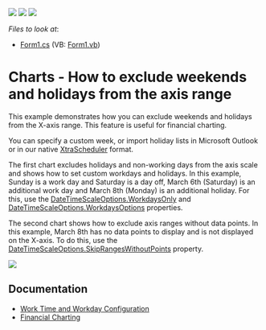 <!-- default badges list -->
![](https://img.shields.io/endpoint?url=https://codecentral.devexpress.com/api/v1/VersionRange/128574652/20.1.3%2B)
[![](https://img.shields.io/badge/Open_in_DevExpress_Support_Center-FF7200?style=flat-square&logo=DevExpress&logoColor=white)](https://supportcenter.devexpress.com/ticket/details/E2365)
[![](https://img.shields.io/badge/📖_How_to_use_DevExpress_Examples-e9f6fc?style=flat-square)](https://docs.devexpress.com/GeneralInformation/403183)
<!-- default badges end -->
<!-- default file list -->
*Files to look at*:

* [Form1.cs](./CS/WeekendsExclusion/Form1.cs) (VB: [Form1.vb](./VB/WeekendsExclusion/Form1.vb))
<!-- default file list end -->
# Charts - How to exclude weekends and holidays from the axis range

This example demonstrates how you can exclude weekends and holidays from the X-axis range. This feature is useful for financial charting.

You can specify a custom week, or import holiday lists in Microsoft Outlook or in our native [XtraScheduler](https://docs.devexpress.com/WindowsForms/1729/controls-and-libraries/scheduler/visual-elements/scheduler-control) format.

The first chart excludes holidays and non-working days from the axis scale and shows how to set custom workdays and holidays. In this example, Sunday is a work day and Saturday is a day off, March 6th (Saturday) is an additional work day and March 8th (Monday) is an additional holiday. For this, use the [DateTimeScaleOptions.WorkdaysOnly](https://docs.devexpress.com/CoreLibraries/DevExpress.XtraCharts.DateTimeScaleOptions.WorkdaysOnly) and [DateTimeScaleOptions.WorkdaysOptions](https://docs.devexpress.com/CoreLibraries/DevExpress.XtraCharts.DateTimeScaleOptions.WorkdaysOptions) properties. 

The second chart shows how to exclude axis ranges without data points. In this example, March 8th has no data points to display and is not displayed on the X-axis. To do this, use the [DateTimeScaleOptions.SkipRangesWithoutPoints](https://docs.devexpress.com/CoreLibraries/DevExpress.XtraCharts.DateTimeScaleOptions.SkipRangesWithoutPoints) property.

![](chart.png)

## Documentation

- [Work Time and Workday Configuration](https://docs.devexpress.com/WindowsForms/16474/controls-and-libraries/chart-control/data-representation/work-time-and-workday-configuration)
- [Financial Charting](https://docs.devexpress.com/WindowsForms/8946/controls-and-libraries/chart-control/data-representation/financial-charting)
